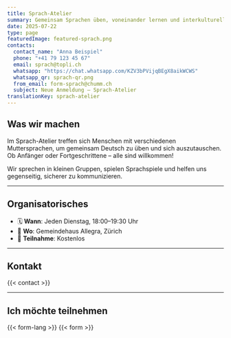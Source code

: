 ```yaml
---
title: Sprach-Atelier
summary: Gemeinsam Sprachen üben, voneinander lernen und interkulturell wachsen.
date: 2025-07-22
type: page
featuredImage: featured-sprach.png
contacts:
  contact_name: "Anna Beispiel"
  phone: "+41 79 123 45 67"
  email: sprach@topli.ch
  whatsapp: "https://chat.whatsapp.com/KZV3bPVijqBEgX8aikWCWS"
  whatsapp_qr: sprach-qr.png
  from_email: form-sprach@chumm.ch
  subject: Neue Anmeldung – Sprach-Atelier
translationKey: sprach-atelier
---
```


## Was wir machen

Im Sprach-Atelier treffen sich Menschen mit verschiedenen Muttersprachen, um gemeinsam Deutsch zu üben und sich auszutauschen.
Ob Anfänger oder Fortgeschrittene – alle sind willkommen!

Wir sprechen in kleinen Gruppen, spielen Sprachspiele und helfen uns gegenseitig, sicherer zu kommunizieren.

---

## Organisatorisches

- 🗓 **Wann**: Jeden Dienstag, 18:00–19:30 Uhr
- 📍 **Wo**: Gemeindehaus Allegra, Zürich
- 💸 **Teilnahme**: Kostenlos

---

## Kontakt

{{< contact >}}

---

## Ich möchte teilnehmen

{{< form-lang >}}
{{< form >}}

